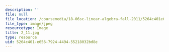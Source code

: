 ```yaml
---
description: ''
file: null
file_location: /coursemedia/18-06sc-linear-algebra-fall-2011/5264c401e6567924449455218032bd8e_2_11.jpg
file_type: image/jpeg
resourcetype: Image
title: 2_11.jpg
type: resource
uid: 5264c401-e656-7924-4494-55218032bd8e
---
```

